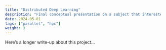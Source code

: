```yaml
---
title: "Distributed Deep Learning"
description: "Final conceptual presentation on a subject that interested me."
date: 2024-05-01
tags: ["parallel", "hpc"]
weight: 3
---
```


Here’s a longer write-up about this project...
